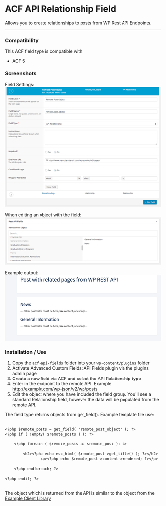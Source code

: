 # ACF API Relationship Field

Allows you to create relationships to posts from WP Rest API Endpoints. 

-----------------------


### Compatibility

This ACF field type is compatible with:
* ACF 5

### Screenshots ###
Field Settings:
![Field Settings](/docs/field-group.png?raw=true "Field Settings")

When editing an object with the field:
![Post Editor](/docs/post-editor.png?raw=true "Post Editor")

Example output:
![Example Output](/docs/example-output.png?raw=true "Example Output")

### Installation / Use

1. Copy the `acf-api-fields` folder into your `wp-content/plugins` folder
2. Activate Advanced Custom Fields: API Fields plugin via the plugins admin page
3. Create a new field via ACF and select the API Relationship type
4. Enter in the endpoint to the remote API.   Example   http://example.com/wp-json/v2/wp/posts
5. Edit the object where you have included the field group.  You'll see a standard Relationship field, however the data will be populated from the remote API. 


The field type returns objects from get_field().   Example template file use:


```

<?php $remote_posts = get_field( 'remote_post_object' ); ?>
<?php if ( !empty( $remote_posts ) ): ?>

	<?php foreach ( $remote_posts as $remote_post ): ?>

		<h2><?php echo esc_html( $remote_post->get_title() ); ?></h2>
                <p><?php echo $remote_post->content->rendered; ?></p>

	<?php endforeach; ?>

<?php endif; ?>


```

The object which is returned from the API is similar to the object from the [Example Client Library](https://github.com/WP-API/client-php/blob/master/library/WPAPI/Post.php)
